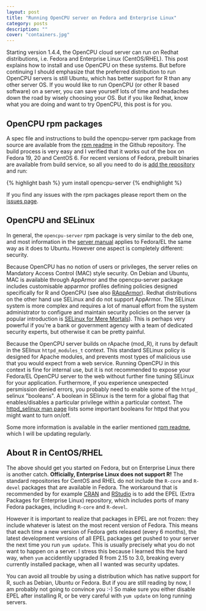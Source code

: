 ```yaml
---
layout: post
title: "Running OpenCPU server on Fedora and Enterprise Linux"
category: posts
description: ""
cover: "containers.jpg"
---
```


Starting version 1.4.4, the OpenCPU cloud server can run on Redhat distributions, i.e. Fedora and Enterprise Linux (CentOS/RHEL). This post explains how to install and use OpenCPU on these systems. But before continuing I should emphasize that the preferred distribution to run OpenCPU servers is still Ubuntu, which has better support for R than any other server OS. If you would like to run OpenCPU (or other R based software) on a server, you can save yourself lots of time and headaches down the road by wisely choosing your OS. But if you like Redhat, know what you are doing and want to try OpenCPU, this post is for you.

## OpenCPU rpm packages

A spec file and instructions to build the opencpu-server rpm package from source are available from the [rpm readme](https://github.com/jeroenooms/opencpu-server/tree/master/rpm#readme) in the Github repository. The build process is very easy and I verified that it works out of the box on Fedora 19, 20 and CentOS 6. For recent versions of Fedora, prebuilt binaries are available from build service, so all you need to do is [add the repository](https://github.com/jeroenooms/opencpu-server/tree/master/rpm#readme) and run:

{% highlight bash %}
yum install opencpu-server
{% endhighlight %}

If you find any issues with the rpm packages please report them on the [issues page](https://github.com/jeroenooms/opencpu/issues).

## OpenCPU and SELinux

In general, the `opencpu-server` rpm package is very similar to the deb one, and most information in the [server manual](http://jeroenooms.github.com/opencpu-manual/opencpu-server.pdf) applies to Fedora/EL the same way as it does to Ubuntu. However one aspect is completely different: security.

Because OpenCPU has no notion of users or privileges, the server relies on Mandatory Access Control (MAC) style security. On Debian and Ubuntu, MAC is available through AppArmor and the opencpu-server package includes customisable apparmor profiles defining policies designed specifically for R and OpenCPU (see also [RAppArmor](http://www.jstatsoft.org/v55/i07/)). Redhat distributions on the other hand use SELinux and do not support AppArmor. The SELinux system is more complex and requires a lot of manual effort from the system administrator to configure and maintain security policies on the server (a popular introduction is [SELinux for Mere Mortals](http://www.redhat.com/resourcelibrary/videos/selinux-for-mere-mortals)). This is perhaps very powerful if you're a bank or government agency with a team of dedicated security experts, but otherwise it can be pretty painful.

Because the OpenCPU server builds on rApache (mod_R), it runs by default in the SElinux `httpd_modules_t` context. This standard SELinux policy is designed for Apache modules, and prevents most types of malicious use that you would expect from a web service. Running OpenCPU in this context is fine for internal use, but it is not recommended to expose your Fedora/EL OpenCPU server to the web without further fine tuning SELinux for your application. Furthermore, if you experience unexpected persmission denied errors, you probably need to enable some of the `httpd_` selinux "booleans". A boolean in SElinux is the term for a global flag that enables/disables a particular privilege within a particular context. The [httpd_selinux man page](http://linux.die.net/man/8/httpd_selinux) lists some important booleans for httpd that you might want to turn on/off.

Some more information is available in the earlier mentioned [rpm readme](https://github.com/jeroenooms/opencpu-server/tree/master/rpm#readme), which I will be updating regularly.

## About R in CentOS/RHEL

The above should get you started on Fedora, but on Enterprise Linux there is another catch. **Officially, Enterprise Linux does not support R!** The standard repositories for CentOS and RHEL do not include the `R-core` and `R-devel` packages that are available in Fedora. The workaround that is recommended by for example [CRAN](http://cran.r-project.org/bin/linux/redhat/README) and [RStudio](http://www.rstudio.com/products/rstudio/download-server/#tab1ff10494) is to add the EPEL (Extra Packages for Enterprise Linux) repository, which includes ports of many Fedora packages, including `R-core` and `R-devel`.

However it is important to realize that packages in EPEL are not frozen: they include whatever is latest on the most recent version of Fedora. This means that each time a new version of Fedora gets released (every 6 months), the latest development versions of all EPEL packages get pushed to your server the next time you run `yum update`. This is usually precisely what you do not want to happen on a server. I stress this because I learned this the hard way, when `yum` accidentily upgraded R from 2.15 to 3.0, breaking every currently installed package, when all I wanted was security updates.

You can avoid all trouble by using a distribution which has native support for R, such as Debian, Ubuntu or Fedora. But if you are still reading by now, I am probably not going to convince you :-) So make sure you either disable EPEL after installing R, or be very careful with `yum update` on long running servers.
